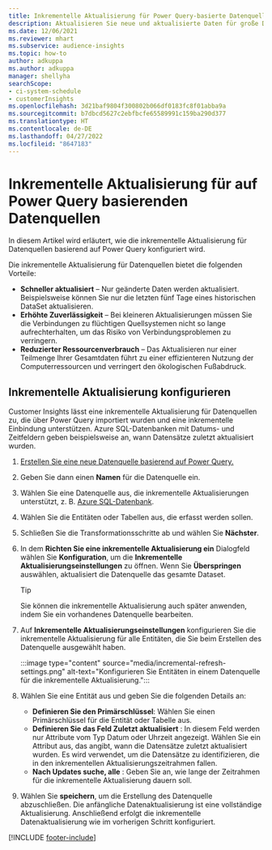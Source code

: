 ```yaml
---
title: Inkrementelle Aktualisierung für Power Query-basierte Datenquellen
description: Aktualisieren Sie neue und aktualisierte Daten für große Datenquellen basierend auf Power Query.
ms.date: 12/06/2021
ms.reviewer: mhart
ms.subservice: audience-insights
ms.topic: how-to
author: adkuppa
ms.author: adkuppa
manager: shellyha
searchScope:
- ci-system-schedule
- customerInsights
ms.openlocfilehash: 3d21baf9804f300802b066df0183fc8f01abba9a
ms.sourcegitcommit: b7dbcd5627c2ebfbcfe65589991c159ba290d377
ms.translationtype: HT
ms.contentlocale: de-DE
ms.lasthandoff: 04/27/2022
ms.locfileid: "8647183"
---
```

# <a name="incremental-refresh-for-data-sources-based-on-power-query"></a>Inkrementelle Aktualisierung für auf Power Query basierenden Datenquellen

In diesem Artikel wird erläutert, wie die inkrementelle Aktualisierung für Datenquellen basierend auf Power Query konfiguriert wird.

Die inkrementelle Aktualisierung für Datenquellen bietet die folgenden Vorteile:

- **Schneller aktualisiert** – Nur geänderte Daten werden aktualisiert. Beispielsweise können Sie nur die letzten fünf Tage eines historischen DataSet aktualisieren.
- **Erhöhte Zuverlässigkeit** – Bei kleineren Aktualisierungen müssen Sie die Verbindungen zu flüchtigen Quellsystemen nicht so lange aufrechterhalten, um das Risiko von Verbindungsproblemen zu verringern.
- **Reduzierter Ressourcenverbrauch** – Das Aktualisieren nur einer Teilmenge Ihrer Gesamtdaten führt zu einer effizienteren Nutzung der Computerressourcen und verringert den ökologischen Fußabdruck.

## <a name="configure-incremental-refresh"></a>Inkrementelle Aktualisierung konfigurieren

Customer Insights lässt eine inkrementelle Aktualisierung für Datenquellen zu, die über Power Query importiert wurden und eine inkrementelle Einbindung unterstützen. Azure SQL-Datenbanken mit Datums- und Zeitfeldern geben beispielsweise an, wann Datensätze zuletzt aktualisiert wurden.

1. [Erstellen Sie eine neue Datenquelle basierend auf Power Query.](connect-power-query.md)

1. Geben Sie dann einen **Namen** für die Datenquelle ein.

1. Wählen Sie eine Datenquelle aus, die inkrementelle Aktualisierungen unterstützt, z. B. [Azure SQL-Datenbank](/power-query/connectors/azuresqldatabase).

1. Wählen Sie die Entitäten oder Tabellen aus, die erfasst werden sollen.

1. Schließen Sie die Transformationsschritte ab und wählen Sie **Nächster**.

1. In dem **Richten Sie eine inkrementelle Aktualisierung ein** Dialogfeld wählen Sie **Konfiguration**, um die **Inkrementelle Aktualisierungseinstellungen** zu öffnen. Wenn Sie **Überspringen** auswählen, aktualisiert die Datenquelle das gesamte Dataset.
   > [!TIP]
   > Sie können die inkrementelle Aktualisierung auch später anwenden, indem Sie ein vorhandenes Datenquelle bearbeiten.

1. Auf **Inkrementelle Aktualisierungseinstellungen** konfigurieren Sie die inkrementelle Aktualisierung für alle Entitäten, die Sie beim Erstellen des Datenquelle ausgewählt haben.

   :::image type="content" source="media/incremental-refresh-settings.png" alt-text="Konfigurieren Sie Entitäten in einem Datenquelle für die inkrementelle Aktualisierung.":::

1. Wählen Sie eine Entität aus und geben Sie die folgenden Details an:

   - **Definieren Sie den Primärschlüssel**: Wählen Sie einen Primärschlüssel für die Entität oder Tabelle aus.
   - **Definieren Sie das Feld Zuletzt aktualisiert** : In diesem Feld werden nur Attribute vom Typ Datum oder Uhrzeit angezeigt. Wählen Sie ein Attribut aus, das angibt, wann die Datensätze zuletzt aktualisiert wurden. Es wird verwendet, um die Datensätze zu identifizieren, die in den inkrementellen Aktualisierungszeitrahmen fallen.
   - **Nach Updates suche, alle** : Geben Sie an, wie lange der Zeitrahmen für die inkrementelle Aktualisierung dauern soll.

1. Wählen Sie **speichern**, um die Erstellung des Datenquelle abzuschließen. Die anfängliche Datenaktualisierung ist eine vollständige Aktualisierung. Anschließend erfolgt die inkrementelle Datenaktualisierung wie im vorherigen Schritt konfiguriert.


[!INCLUDE [footer-include](includes/footer-banner.md)]
